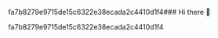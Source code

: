 fa7b8279e9715de15c6322e38ecada2c4410d1f4### Hi there 👋

<!--
**Hamedpahlan/Hamedpahlan** is a ✨ _special_ ✨ repository because its `README.md` (this file) appears on your GitHub profile.

Here are some ideas to get you started:

- 🔭 I’m currently working on ...
- 🌱 I’m currently learning ...
- 👯 I’m looking to collaborate on ...
- 🤔 I’m looking for help with ...
- 💬 Ask me about ...
- 📫 How to reach me: ...
- 😄 Pronouns: ...
- ⚡ Fun fact: ...
-->
fa7b8279e9715de15c6322e38ecada2c4410d1f4